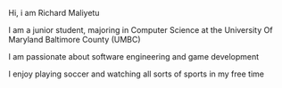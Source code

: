 Hi, i am Richard Maliyetu

I am a junior student, majoring in Computer Science at the University Of Maryland Baltimore County (UMBC)

I am passionate about software engineering and game development

I enjoy playing soccer and watching all sorts of sports in my free time
